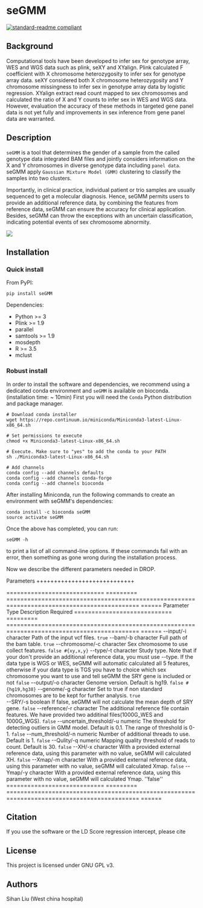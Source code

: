 # seGMM
[![standard-readme compliant](https://img.shields.io/badge/readme%20style-standard-brightgreen.svg?style=flat-square)](https://github.com/RichardLitt/standard-readme)

## Background
Computational tools have been developed to infer sex for genotype array, WES and WGS data such as plink, seXY and XYalign. Plink calculated F coefficient with X chromosome heterozygosity to infer sex for genotype array data. seXY considered both X chromosome heterozygosity and Y chromosome missingness to infer sex in genotype array data by logistic regression. XYalign extract read count mapped to sex chromosomes and calculated the ratio of X and Y counts to infer sex in WES and WGS data. However, evaluation the accuracy of these methods in targeted gene panel data is not yet fully and improvements in sex inference from gene panel data are warranted.

## Description
`seGMM` is a tool that determines the gender of a sample from the called genotype data integrated BAM files and jointly considers information on the X and Y chromosomes in diverse genotype data including `panel data`. seGMM apply `Gaussian Mixture Model (GMM)` clustering to classify the samples into two clusters.<br>

Importantly, in clinical practice, individual patient or trio samples are usually sequenced to get a molecular diagnosis. Hence, seGMM permits users to provide an additional reference data, by combining the features from reference data, seGMM can ensure the accuracy for clinical application. Besides, seGMM can throw the exceptions with an uncertain classification, indicating potential events of sex chromosome abnormity.

![](https://github.com/liusihan/seGMM/blob/main/Workflow.GIF)  

## Installation
### Quick install
From PyPI:

```
pip install seGMM
```

Dependencies:
- Python >= 3
- Plink >= 1.9
- parallel
- samtools >= 1.9
- mosdepth
- R >= 3.5
- mclust
  
### Robust install
In order to install the software and dependencies, we recommend using a dedicated conda environment and `seGMM` is available on bioconda. (installation time: ~ 10min)
First you will need the `Conda` Python distribution and package manager. 

```
# Download conda installer
wget https://repo.continuum.io/miniconda/Miniconda3-latest-Linux-x86_64.sh

# Set permissions to execute
chmod +x Miniconda3-latest-Linux-x86_64.sh 	

# Execute. Make sure to "yes" to add the conda to your PATH
sh ./Miniconda3-latest-Linux-x86_64.sh 		

# Add channels
conda config --add channels defaults
conda config --add channels conda-forge
conda config --add channels bioconda
```

After installing Miniconda, run the following commands to create an environment with seGMM's dependencies:

```
conda install -c bioconda seGMM
source activate seGMM
```

Once the above has completed, you can run:
```
seGMM -h
```
to print a list of all command-line options. If these commands fail with an error, then something as gone wrong during the installation process.

Now we describe the different parameters needed in DROP.

Parameters
++++++++++++++++++++++++++++

============================  =========  ============================================================================================  ======
Parameter                     Type       Description                                                                                   Required
============================  =========  ============================================================================================  ======
--input/-i                    character  Path of the input vcf files.                                                                  ``true``
--bam/-b                      character  Full path of the bam table.                                                                   ``true``
--chromosome/-c               character  Sex chromosome to use collect features.                                                       ``false #{xy,x,y}``
--type/-t                     character  Study type. Note that if your don't provide an additional reference data, you must use --type. If the data type is WGS or WES, seGMM will automatic calculated all 5 features, otherwise if your data type is TGS you have to choice which sex chromosome you want to use and tell seGMM the SRY gene is included or not                                           ``false``
--output/-o                   character  Genome version. Default is hg19.                                                              ``false #{hg19,hg38}``
--genome/-g                   character  Set to true if non standard chromosomes are to be kept for further analysis.                  ``true``                        
--SRY/-s                      boolean    If false, seGMM will not calculate the mean depth of SRY gene.                                ``false``
--reference/-r                character  The additional reference file contain features. We have provided two additinal files(1000G_WES and 1000G_WGS).      ``false``
--uncertain_threshold/-u      numeric    The threshold for detecting outliers in GMM model. Default is 0.1. The range of threshold is 0-1.   ``false``
--num_threshold/-n            numeric    Number of additional threads to use. Default is 1.                                           ``false``
--Qulity/-q                   numeric    Mapping quality threshold of reads to count. Default is 30.                                  ``false``
--XH/-x                       character  With a provided external reference data, using this parameter with no value, seGMM will calculated XH.                    ``false``
--Xmap/-m                     character  With a provided external reference data, using this parameter with no value, seGMM will calculated Xmap.                                                              ``false``
--Ymap/-y                     character  With a provided external reference data, using this parameter with no value, seGMM will calculated Ymap.                  ''false''
============================  =========  ============================================================================================  ======

## Citation
If you use the software or the LD Score regression intercept, please cite

## License
This project is licensed under GNU GPL v3.

## Authors
Sihan Liu (West china hospital)



